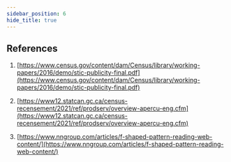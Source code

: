 ```yaml
---
sidebar_position: 6
hide_title: true 
---
```


## References

1. [https://www.census.gov/content/dam/Census/library/working-papers/2016/demo/stic-publicity-final.pdf](https://www.census.gov/content/dam/Census/library/working-papers/2016/demo/stic-publicity-final.pdf)  

2. [https://www12.statcan.gc.ca/census-recensement/2021/ref/prodserv/overview-apercu-eng.cfm](https://www12.statcan.gc.ca/census-recensement/2021/ref/prodserv/overview-apercu-eng.cfm)

3. [https://www.nngroup.com/articles/f-shaped-pattern-reading-web-content/](https://www.nngroup.com/articles/f-shaped-pattern-reading-web-content/)